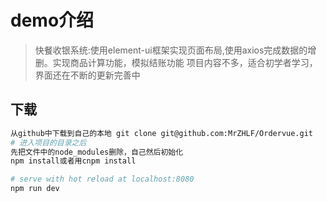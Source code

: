 # demo介绍

> 快餐收银系统:使用element-ui框架实现页面布局,使用axios完成数据的增删。实现商品计算功能，模拟结账功能
> 项目内容不多，适合初学者学习，界面还在不断的更新完善中

## 下载

``` bash
从github中下载到自己的本地 git clone git@github.com:MrZHLF/Ordervue.git
# 进入项目的目录之后
先把文件中的node_modules删除，自己然后初始化
npm install或者用cnpm install

# serve with hot reload at localhost:8080
npm run dev
```


